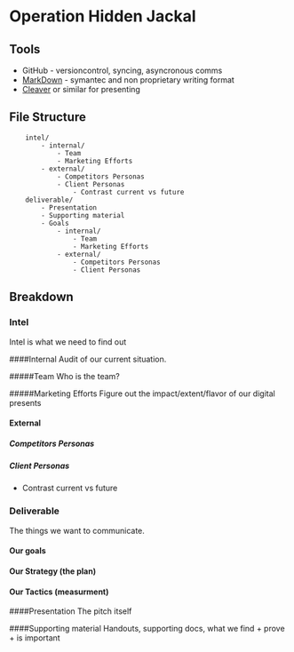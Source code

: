 # Operation Hidden Jackal



## Tools
- GitHub - versioncontrol, syncing, asyncronous comms
- [MarkDown](http://markdowntutorial.com) - symantec and non proprietary writing format
- [Cleaver](http://jdan.github.io/cleaver/) or similar for presenting

## File Structure

```
	intel/
		- internal/
			- Team
			- Marketing Efforts
		- external/
			- Competitors Personas
			- Client Personas
				- Contrast current vs future
	deliverable/
		- Presentation
		- Supporting material
		- Goals
			- internal/
				- Team
				- Marketing Efforts
			- external/
				- Competitors Personas
				- Client Personas
```

## Breakdown

### Intel
Intel is what we need to find out

####Internal
Audit of our current situation.

#####Team
Who is the team?

#####Marketing Efforts
Figure out the impact/extent/flavor of our digital presents

#### External

##### Competitors Personas

##### Client Personas
- Contrast current vs future

### Deliverable
The things we want to communicate.

#### Our goals


#### Our Strategy (the plan)

#### Our Tactics (measurment)

####Presentation
The pitch itself

####Supporting material
Handouts, supporting docs, what we find + prove + is important
